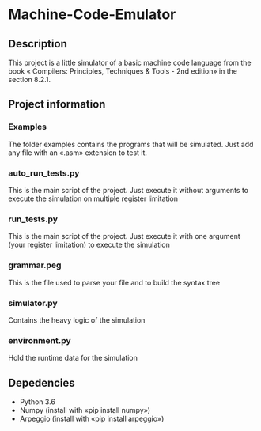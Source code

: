# Machine-Code-Emulator

## Description

This project is a little simulator of a basic machine code language from the book « Compilers: Principles, Techniques & Tools - 2nd edition» in the section 8.2.1. 

## Project information

### Examples
The folder examples contains the programs that will be simulated. Just add any file with an «.asm» extension to test it.

### auto_run_tests.py
This is the main script of the project. Just execute it without arguments to execute the simulation on multiple register limitation

### run_tests.py
This is the main script of the project. Just execute it with one argument (your register limitation) to execute the simulation

### grammar.peg
This is the file used to parse your file and to build the syntax tree

### simulator.py
Contains the heavy logic of the simulation

### environment.py
Hold the runtime data for the simulation

## Depedencies
* Python 3.6
* Numpy (install with «pip install numpy»)
* Arpeggio (install with «pip install arpeggio»)
